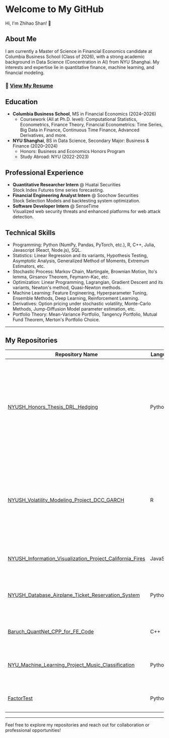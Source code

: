 # Welcome to My GitHub

Hi, I'm Zhihao Shan! 👋

## About Me
I am currently a Master of Science in Financial Economics candidate at Columbia Business School (Class of 2026), with a strong academic background in Data Science (Concentration in AI) from NYU Shanghai. My interests and expertise lie in quantitative finance, machine learning, and financial modeling.

### 📄 [View My Resume](assets/Zhihao_Shan_Resume.md)

## Education
- **Columbia Business School**, MS in Financial Economics (2024–2026)
  - Coursework (All at Ph.D. level): Computational Statistics, Econometrics, Finance Theory, Financial Econometrics: Time Series, Big Data in Finance, Continuous Time Finance, Advanced Derivatives, and more.
- **NYU Shanghai**, BS in Data Science, Secondary Major: Business & Finance (2020–2024)
  - Honors: Business and Economics Honors Program
  - Study Abroad: NYU (2022-2023)

## Professional Experience
- **Quantitative Researcher Intern** @ Huatai Securities  
  Stock Index Futures time series forecasting.
- **Financial Engineering Analyst Intern** @ Soochow Securities  
  Stock Selection Models and backtesting system optimization.
- **Software Developer Intern** @ SenseTime  
  Visualized web security threats and enhanced platforms for web attack detection.

## Technical Skills
- Programming: Python (NumPy, Pandas, PyTorch, etc.), R, C++, Julia, Javascript (React, Node.js), SQL.
- Statistics: Linear Regression and its variants, Hypothesis Testing, Asymptotic Analysis, Generalized Method of Moments, Extremum Estimators, etc.
- Stochastic Process: Markov Chain, Martingale, Brownian Motion, Ito's lemma, Girsanov Theorem, Feymann-Kac, etc.
- Optimization: Linear Programming, Lagrangian, Gradient Descent and its variants, Newton's method, Quasi-Newton methods.
- Machine Learning: Feature Engineering, Hyperparameter Tuning, Ensemble Methods, Deep Learning, Reinforcement Learning.
- Derivatives: Option pricing under stochastic volatility, Monte-Carlo Methods, Jump-Diffusion Model parameter estimation, etc.
- Portfolio Theory: Mean-Variance Portfolio, Tangency Portfolio, Mutual Fund Theorem, Merton's Portfolio Choice.
---

## My Repositories

| Repository Name                                         | Language         | Description                                |
|--------------------------------------------------------|------------------|--------------------------------------------|
| [NYUSH_Honors_Thesis_DRL_Hedging](https://github.com/james-shan/NYUSH_Honors_Thesis_DRL_Hedging) | Python | Optimize At-The-Money European Call Option Under Geometric Brownian Motion stock price and Stochastic Volatility stock price using Soft Actor-Critic Algorithm. Performance beats Practitioner's Delta and DDPG benchmarks. |
| [NYUSH_Volatility_Modeling_Project_DCC_GARCH](https://github.com/james-shan/NYUSH_Volatility_Modeling_Project_DCC_GARCH) | R | Analyzes the impact of the Russian-Ukrainian war on dynamic correlations between gold, crude oil, and corn futures using DCC-GARCH models to uncover temporal and long-term effects on commodity interdependencies.|
| [NYUSH_Information_Visualization_Project_California_Fires](https://github.com/james-shan/NYUSH_Information_Visualization_Project_California_Fires) | JavaScript | Visualizing California wildfires using Javascript React and Node.js.         |
| [NYUSH_Database_Airplane_Ticket_Reservation_System](https://github.com/james-shan/NYUSH_Database_Airplane_Ticket_Reservation_System) | Python | An online system for airplane ticket reservations including back-end (Python Flask & SQL) and front-end (HTML & CSS) |
| [Baruch_QuantNet_CPP_for_FE_Code](https://github.com/james-shan/Baruch_QuantNet_CPP_for_FE_Code) | C++ | C++ Code for Financial Engineering (OOP, Monte Carlo, etc.).     |
| [NYU_Machine_Learning_Project_Music_Classification](https://github.com/james-shan/NYU_Machine_Learning_Project_Music_Classification) | Python | Music classification using machine learning (unsupervised learning including t-SNE) |
| [FactorTest](https://github.com/jltxzxy/FactorTest)     | Python           | Optimized factor-testing library for stock-selection back-testing.      |

---

Feel free to explore my repositories and reach out for collaboration or professional opportunities!

